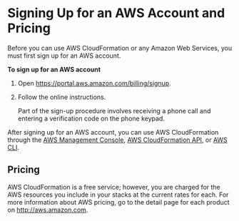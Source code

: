 # Signing Up for an AWS Account and Pricing<a name="cfn-sign-up-for-aws"></a>

Before you can use AWS CloudFormation or any Amazon Web Services, you must first sign up for an AWS account\.

**To sign up for an AWS account**

1. Open [https://portal\.aws\.amazon\.com/billing/signup](https://portal.aws.amazon.com/billing/signup)\.

1. Follow the online instructions\.

   Part of the sign\-up procedure involves receiving a phone call and entering a verification code on the phone keypad\.

After signing up for an AWS account, you can use AWS CloudFormation through the [AWS Management Console](https://console.aws.amazon.com/cloudformation/), [AWS CloudFormation API](https://docs.aws.amazon.com/AWSCloudFormation/latest/APIReference/), or [AWS CLI](https://docs.aws.amazon.com/cli/latest/reference/cloudformation)\.

## Pricing<a name="w5635ab1b7b9b9"></a>

AWS CloudFormation is a free service; however, you are charged for the AWS resources you include in your stacks at the current rates for each\. For more information about AWS pricing, go to the detail page for each product on [http://aws\.amazon\.com](http://aws.amazon.com)\.